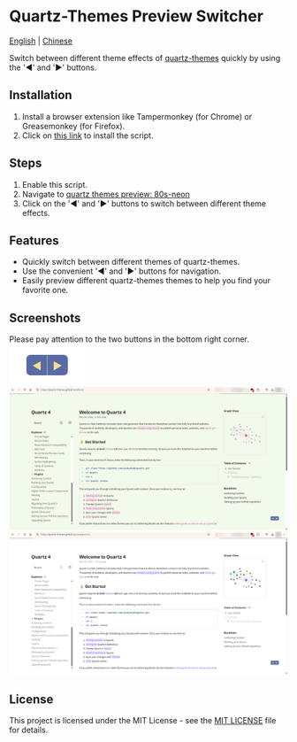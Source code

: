# Quartz-Themes Preview Switcher

[English](README.md) | [Chinese](README.zh_CN.md)

Switch between different theme effects of [quartz-themes](https://github.com/saberzero1/quartz-themes/tree/master) quickly by using the '◀' and '▶' buttons.

## Installation

1. Install a browser extension like Tampermonkey (for Chrome) or Greasemonkey (for Firefox).
2. Click on [this link](https://github.com/Tuscan-blue/quartz-themes-preview-switcher/raw/refs/heads/main/quartz-themes-preview-switcher.user.js) to install the script.

## Steps

1. Enable this script.
2. Navigate to [quartz themes preview: 80s-neon](https://quartz-themes.github.io/80s-neon)
3. Click on the '◀' and '▶' buttons to switch between different theme effects.

## Features

- Quickly switch between different themes of quartz-themes.
- Use the convenient '◀' and '▶' buttons for navigation.
- Easily preview different quartz-themes themes to help you find your favorite one.

## Screenshots

Please pay attention to the two buttons in the bottom right corner.
![buttons](./screenshots/buttons.png)
![Screenshot 1](./screenshots/screenshot1.png)
![Screenshot 2](./screenshots/screenshot2.png)

## License

This project is licensed under the MIT License - see the [MIT LICENSE](LICENSE) file for details.